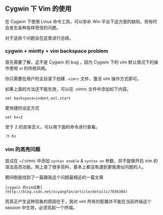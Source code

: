 ## Cygwin 下 Vim 的使用
在 Cygwin 下使用 Linux 命令工具，可以弥补 Win 平台下这方面的缺陷，但有时会发生各种各样奇怪的问题。

对于这些个问题会在这里进行总结。

### cygwin + mintty + vim backspace problem
首先需要了解，这不是 Cygwin 的 bug ，因为 Cygwin 下的 vim 默认情况下的操作使用 vi 的传统风格。

你只需要在用户的主目录下创建 `.vimrc` 文件，激活 vim 操作方式即可。

如果上面的方法还不能生效，可以在 .vimrc 文件中添加如下内容。

    set backspace=indent,eol,start

更快捷的设定方式

    set bs=2

至于 2 的具体含义，可以用下面的命令进行查看。

    :h bs


### vim 的高亮问题
尝试在 ~/.vimrc 中添加 `syntax enable` & `syntax on` 参数，并不能够开启 vim 的语法高亮功能。网上查了很多资料，基本上都没有遇到更我类似问题的人。

期间倒是找到了一篇跟我这个问题最相近的一篇文章

    [cygwin 的vim设置](http://blog.csdn.net/xcyangfan/article/details/7036304)

而真正产生这种现象的原因在于，我对 vim 所有的配置并不能在当前终端这个 session 中生效，必须另起一个终端。


